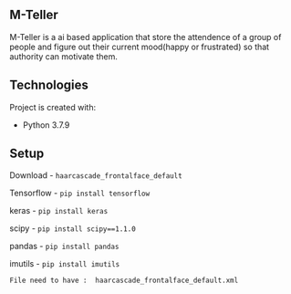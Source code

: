 
## M-Teller
M-Teller is a ai based application that store the attendence of a group of people and figure out their current mood(happy or frustrated) so that authority can motivate them.

## Technologies
Project is created with:
* Python 3.7.9

## Setup
Download - `haarcascade_frontalface_default`

Tensorflow - `pip install tensorflow`

keras - `pip install keras`

scipy - `pip install scipy==1.1.0`

pandas - `pip install pandas`

imutils - `pip install imutils`

```
File need to have :  haarcascade_frontalface_default.xml
```
